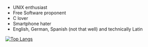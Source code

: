 - UNIX enthusiast
- Free Software proponent
- C lover
- Smartphone hater
- English, German, Spanish (not that well) and technically Latin

[![Top Langs](https://github-readme-stats-git-masterrstaa-rickstaa.vercel.app/api/top-langs/?username=fyrbnd&theme=dracula)](https://github.com/fyrbnd&theme=dracula/github-readme-stats)
